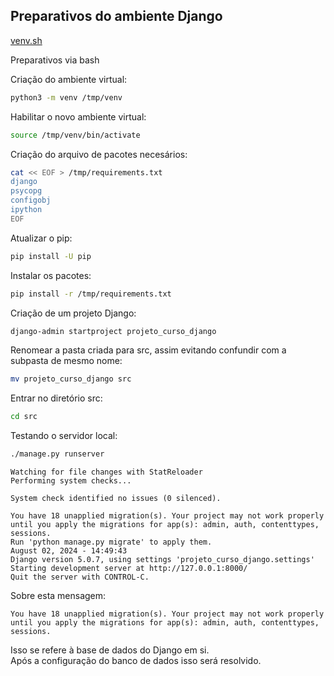 ## Preparativos do ambiente Django

[venv.sh](../scripts/venv.sh)

Preparativos via bash

Criação do ambiente virtual:
```bash
python3 -m venv /tmp/venv
```

Habilitar o novo ambiente virtual:
```bash
source /tmp/venv/bin/activate
```

Criação do arquivo de pacotes necesários:
```bash
cat << EOF > /tmp/requirements.txt
django
psycopg
configobj
ipython
EOF
```

Atualizar o pip:
```bash
pip install -U pip
```

Instalar os pacotes:
```bash
pip install -r /tmp/requirements.txt
```

Criação de um projeto Django:
```bash
django-admin startproject projeto_curso_django
```

Renomear a pasta criada para src, assim evitando confundir com a subpasta de
mesmo nome:
```bash
mv projeto_curso_django src
```

Entrar no diretório src:
```bash
cd src
```

Testando o servidor local:
```bash
./manage.py runserver
```
```
Watching for file changes with StatReloader
Performing system checks...

System check identified no issues (0 silenced).

You have 18 unapplied migration(s). Your project may not work properly until you apply the migrations for app(s): admin, auth, contenttypes, sessions.
Run 'python manage.py migrate' to apply them.
August 02, 2024 - 14:49:43
Django version 5.0.7, using settings 'projeto_curso_django.settings'
Starting development server at http://127.0.0.1:8000/
Quit the server with CONTROL-C.
```

Sobre esta mensagem:  
```
You have 18 unapplied migration(s). Your project may not work properly until you apply the migrations for app(s): admin, auth, contenttypes, sessions.
```

Isso se refere à base de dados do Django em si.  
Após a configuração do banco de dados isso será resolvido.
